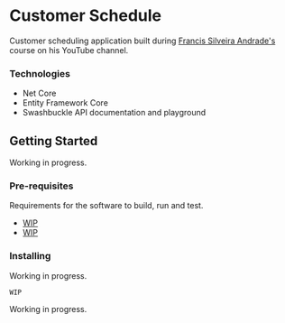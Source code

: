 # Customer Schedule

Customer scheduling application built during [Francis Silveira Andrade's](https://github.com/fsandrade) course on his YouTube channel.

### Technologies
- Net Core
- Entity Framework Core
- Swashbuckle API documentation and playground

## Getting Started

Working in progress.

### Pre-requisites

Requirements for the software to build, run and test. 
- [WIP](https://www.example.com)
- [WIP](https://www.example.com)

### Installing

Working in progress.

    WIP
    
Working in progress.

